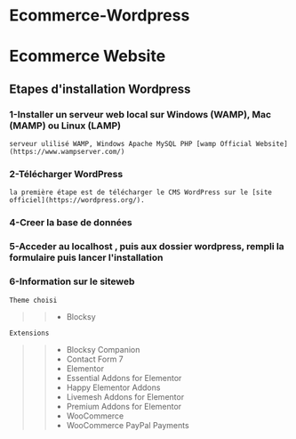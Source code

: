# Ecommerce-Wordpress
# Ecommerce Website
## Etapes d'installation Wordpress
### 1-Installer un serveur web local sur Windows (WAMP), Mac (MAMP) ou Linux (LAMP)

    serveur ulilisé WAMP, Windows Apache MySQL PHP [wamp Official Website](https://www.wampserver.com/)

### 2-Télécharger WordPress

    la première étape est de télécharger le CMS WordPress sur le [site officiel](https://wordpress.org/).

### 4-Creer la base de données
### 5-Acceder au localhost , puis aux dossier wordpress, rempli la formulaire puis lancer l'installation
### 6-Information sur le siteweb

    Theme choisi

>
>> - Blocksy

    Extensions

>>  - Blocksy Companion
>> - Contact Form 7
>> - Elementor
>> - Essential Addons for Elementor
>> - Happy Elementor Addons
>> - Livemesh Addons for Elementor
>> - Premium Addons for Elementor
>> - WooCommerce
>> - WooCommerce PayPal Payments
